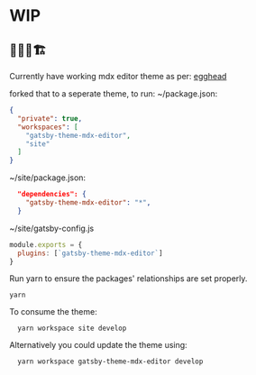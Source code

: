 # WIP

## 👷‍♂️🚧🏗

Currently have working mdx editor theme as per: [egghead](https://egghead.io/lessons/vue-js-introduction-to-mdx?pl=building-websites-with-mdx-and-gatsby-161e9529)

forked that to a seperate theme, to run:
~/package.json:


```json
{
  "private": true,
  "workspaces": [
    "gatsby-theme-mdx-editor",
    "site"
  ]
}

```

~/site/package.json:
```json
  "dependencies": {
    "gatsby-theme-mdx-editor": "*",
  }
```

~/site/gatsby-config.js

```js
module.exports = {
  plugins: [`gatsby-theme-mdx-editor`]
}
```

Run yarn to ensure the packages' relationships are set properly.
```shell
yarn
```

To consume the theme:
```shell
  yarn workspace site develop
```

Alternatively you could update the theme using:
```shell
  yarn workspace gatsby-theme-mdx-editor develop
```
